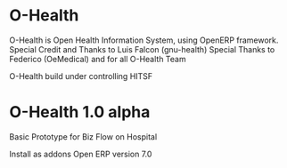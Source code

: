 O-Health
===========
O-Health is Open Health Information System, using OpenERP framework.
Special Credit and Thanks to Luis Falcon (gnu-health)
Special Thanks to Federico (OeMedical)
and for all O-Health Team

O-Health build under controlling HITSF

O-Health 1.0 alpha
=============
Basic Prototype for Biz Flow on Hospital

Install as addons Open ERP version 7.0

